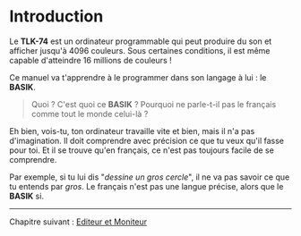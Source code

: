 # Introduction

Le __TLK-74__ est un ordinateur programmable qui peut produire du son et afficher jusqu'à 4096 couleurs. Sous certaines conditions, il est même capable d'atteindre 16 millions de couleurs !

Ce manuel va t'apprendre à le programmer dans son langage à lui : le __BASIK__.

> Quoi ? C'est quoi ce __BASIK__ ? Pourquoi ne parle-t-il pas le français comme tout le monde celui-là ?

Eh bien, vois-tu, ton ordinateur travaille vite et bien, mais il n'a pas d'imagination. Il doit comprendre avec précision ce que tu veux qu'il fasse pour toi. Et il se trouve qu'en français, ce n'est pas toujours facile de se comprendre.

Par exemple, si tu lui dis "_dessine un gros cercle_", il ne va pas savoir ce que tu entends par _gros_. Le français n'est pas une langue précise, alors que le __BASIK__ si.

----

Chapitre suivant : [Editeur et Moniteur](editor-monitor)
